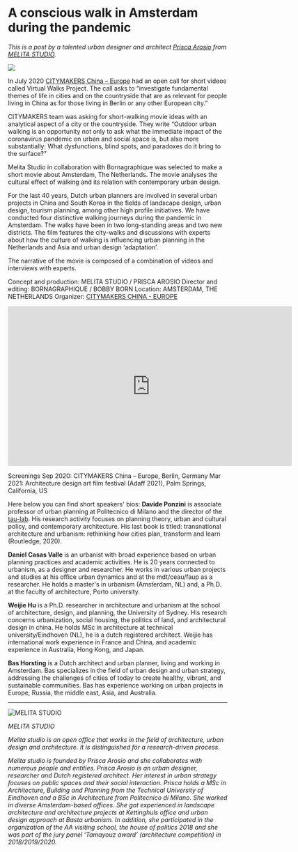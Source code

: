 
# A conscious walk in Amsterdam during the pandemic

_This is a post by a talented urban designer and architect [Prisca Arosio](https://www.linkedin.com/in/prisca-arosio-8027693a/) from [MELITA STUDIO](https://melita-studio.com/)._

![](AmsterdamWalk_ADAFFLaurels.jpg)

In July 2020 [CITYMAKERS China – Europe](https://c-makers.de/entry/citymakers-virtual-walks-project-2020/) had an open call for short videos called Virtual Walks Project. The call asks to “investigate fundamental themes of life in cities and on the countryside that are as relevant for people living in China as for those living in Berlin or any other European city.”

CITYMAKERS team was asking for short-walking movie ideas with an analytical aspect of a city or the countryside. They write “Outdoor urban walking is an opportunity not only to ask what the immediate impact of the coronavirus pandemic on urban and social space is, but also more substantially: What dysfunctions, blind spots, and paradoxes do it bring to the surface?”

Melita Studio in collaboration with Bornagraphique was selected to make a short movie about Amsterdam, The Netherlands. The movie analyses the cultural effect of walking and its relation with contemporary urban design.

For the last 40 years, Dutch urban planners are involved in several urban projects in China and South Korea in the fields of landscape design, urban design, tourism planning, among other high profile initiatives. We have conducted four distinctive walking journeys during the pandemic in Amsterdam. The walks have been in two long-standing areas and two new districts. The film features the city-walks and discussions with experts about how the culture of walking is influencing urban planning in the Netherlands and Asia and urban design ‘adaptation’.

The narrative of the movie is composed of a combination of videos and interviews with experts.

Concept and production: MELITA STUDIO / PRISCA AROSIO
Director and editing: BORNAGRAPHIQUE / BOBBY BORN
Location: AMSTERDAM, THE NETHERLANDS
Organizer: [CITYMAKERS CHINA - EUROPE](https://c-makers.de/entry/citymakers-virtual-walks-project-2020/)

<iframe width="652" height="367" src="https://www.youtube.com/embed/7hZRzFo6Nw4" frameborder="0" allow="accelerometer; autoplay; clipboard-write; encrypted-media; gyroscope; picture-in-picture" allowfullscreen></iframe>

Screenings 
Sep 2020: CITYMAKERS China – Europe, Berlin, Germany 
Mar 2021: Architecture design art film festival (Adaff 2021), Palm Springs, California, US

Here below you can find short speakers' bios:
**Davide Ponzini** is associate professor of urban planning at Politecnico di Milano and the director of the [tau-lab](www.tau-lab.polimi.it). His research activity focuses on planning theory, urban and cultural policy, and contemporary architecture. His last book is titled: transnational architecture and urbanism: rethinking how cities plan, transform and learn (Routledge, 2020).

**Daniel Casas Valle** is an urbanist with broad experience based on urban planning practices and academic activities. He is 20 years connected to urbanism, as a designer and researcher. He works in various urban projects and studies at his office urban dynamics and at the mdt/ceau/faup as a researcher. He holds a master's in urbanism (Amsterdam, NL) and, a Ph.D. at the faculty of architecture, Porto university. 

**Weijie Hu** is a Ph.D. researcher in architecture and urbanism at the school of architecture, design, and planning, the University of Sydney. His research concerns urbanization, social housing, the politics of land, and architectural design in china. He holds MSc in architecture at technical university/Eindhoven (NL), he is a dutch registered architect. Weijie has international work experience in France and China, and academic experience in Australia, Hong Kong, and Japan.

**Bas Horsting** is a Dutch architect and urban planner, living and working in Amsterdam. Bas specializes in the field of urban design and urban strategy, addressing the challenges of cities of today to create healthy, vibrant, and sustainable communities. Bas has experience working on urban projects in Europe, Russia, the middle east, Asia, and Australia.

----

![MELITA STUDIO](logo.png)

_MELITA STUDIO_

_Melita studio is an open office that works in the field of architecture, urban design and architecture. It is distinguished for a research-driven process._

_Melita studio is founded by Prisca Arosio and she collaborates with numerous people and entities. Prisca Arosio is an urban designer, researcher and Dutch registered architect. Her interest in urban strategy focuses on public spaces and their social interaction. Prisca holds a MSc in Architecture, Building and Planning from the Technical University of Eindhoven and a BSc in Architecture from Politecnico di Milano. She worked in diverse Amsterdam-based offices. She got experienced in landscape architecture and architecture projects at Kettinghuls office and urban design approach at Basta urbanism. In addition, she participated in the organization of the AA visiting school, the house of politics 2018 and she was part of the jury panel ‘Tamayouz award’ (architecture competition) in 2018/2019/2020._
